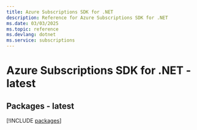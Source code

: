 ```yaml
---
title: Azure Subscriptions SDK for .NET
description: Reference for Azure Subscriptions SDK for .NET
ms.date: 03/03/2025
ms.topic: reference
ms.devlang: dotnet
ms.service: subscriptions
---
```

# Azure Subscriptions SDK for .NET - latest
## Packages - latest
[!INCLUDE [packages](subscriptions-index.md)]